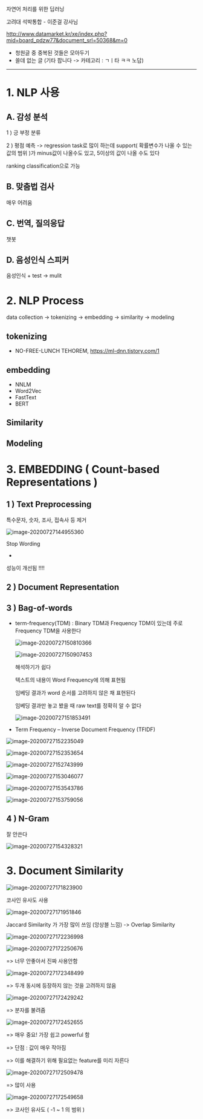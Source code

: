 자연어 처리를 위한 딥러닝

고려대 석박통합 - 이준걸 강사님

http://www.datamarket.kr/xe/index.php?mid=board_pdzw77&document_srl=50368&m=0

* 청원글 중 중복된 것들은 모아두기
* 쓸데 없는 글 (기타 팝니다 -> 카테고리 : ㄱㅣ타 ㅋㅋ 노답)

---

# 1. NLP 사용

## A. 감성 분석

1 ) 긍 부정 분류

2 ) 평점 예측 -> regression task로 많이 하는데 support( 확률변수가 나올 수 있는 값의 범위 )가 minus값이 나올수도 있고, 5이상의 값이 나올 수도 있다 

ranking classification으로 가능

## B. 맞춤법 검사

매우 어려움

## C. 번역, 질의응답

챗봇

## D. 음성인식 스피커

음성인식 + test -> mulit



# 2. NLP Process

data collection -> tokenizing -> embedding -> similarity -> modeling

## tokenizing

* NO-FREE-LUNCH TEHOREM, https://ml-dnn.tistory.com/1

## embedding

- NNLM
- Word2Vec
- FastText
- BERT

## Similarity

## Modeling



# 3. EMBEDDING ( Count-based Representations )

## 1 ) Text Preprocessing

특수문자, 숫자, 조사, 접속사 등 제거

![image-20200727144955360](0727%20%EC%88%98%EC%97%85.assets/image-20200727144955360.png)

Stop Wording

-

성능이 개선됨 !!!!

## 2 ) Document Representation

## 3 ) Bag-of-words

* term-frequency(TDM) : Binary TDM과 Frequency TDM이 있는데 주로 Frequency TDM을 사용한다

  ![image-20200727150810366](0727%20%EC%88%98%EC%97%85.assets/image-20200727150810366.png)

  ![image-20200727150907453](0727%20%EC%88%98%EC%97%85.assets/image-20200727150907453.png)

  해석하기가 쉽다

  텍스트의 내용이 Word Frequency에 의해 표현됨

  임베딩 결과가 word 순서를 고려하지 않은 채 표현된다

  임베딩 결과만 놓고 봤을 때 raw text를 정확히 알 수 없다

  ![image-20200727151853491](0727%20%EC%88%98%EC%97%85.assets/image-20200727151853491.png)

*  Term Frequency – Inverse Document Frequency (TFIDF)

![image-20200727152235049](0727%20%EC%88%98%EC%97%85.assets/image-20200727152235049.png)

![image-20200727152353654](0727%20%EC%88%98%EC%97%85.assets/image-20200727152353654.png)

![image-20200727152743999](0727%20%EC%88%98%EC%97%85.assets/image-20200727152743999.png)

![image-20200727153046077](0727%20%EC%88%98%EC%97%85.assets/image-20200727153046077.png)

![image-20200727153543786](0727%20%EC%88%98%EC%97%85.assets/image-20200727153543786.png)

![image-20200727153759056](0727%20%EC%88%98%EC%97%85.assets/image-20200727153759056.png)

## 4 ) N-Gram 

잘 안쓴다

![image-20200727154328321](0727%20%EC%88%98%EC%97%85.assets/image-20200727154328321.png)



# 3. Document Similarity

![image-20200727171823900](0727%20%EC%88%98%EC%97%85.assets/image-20200727171823900.png)

코사인 유사도 사용

![image-20200727171951846](0727%20%EC%88%98%EC%97%85.assets/image-20200727171951846.png)

Jaccard Similarity 가 가장 많이 쓰임 (앙상블 느낌) -> Overlap Similarity

![image-20200727172236998](0727%20%EC%88%98%EC%97%85.assets/image-20200727172236998.png)

![image-20200727172250676](0727%20%EC%88%98%EC%97%85.assets/image-20200727172250676.png)

=> 너무 안좋아서 진짜 사용안함

![image-20200727172348499](0727%20%EC%88%98%EC%97%85.assets/image-20200727172348499.png)

=> 두개 동시에 등장하지 않는 것을 고려하지 않음

![image-20200727172429242](0727%20%EC%88%98%EC%97%85.assets/image-20200727172429242.png)

=> 분자를 불려줌

![image-20200727172452655](0727%20%EC%88%98%EC%97%85.assets/image-20200727172452655.png)

=> 매우 중요! 가장 쉽고 powerful 함

=> 단점 : 값이 매우 작아짐

=> 이를 해결하기 위해 필요없는 feature를 미리 자른다

![image-20200727172509478](0727%20%EC%88%98%EC%97%85.assets/image-20200727172509478.png)

=> 많이 사용

![image-20200727172549658](0727%20%EC%88%98%EC%97%85.assets/image-20200727172549658.png)

=> 코사인 유사도 ( -1 ~ 1 의 범위 )